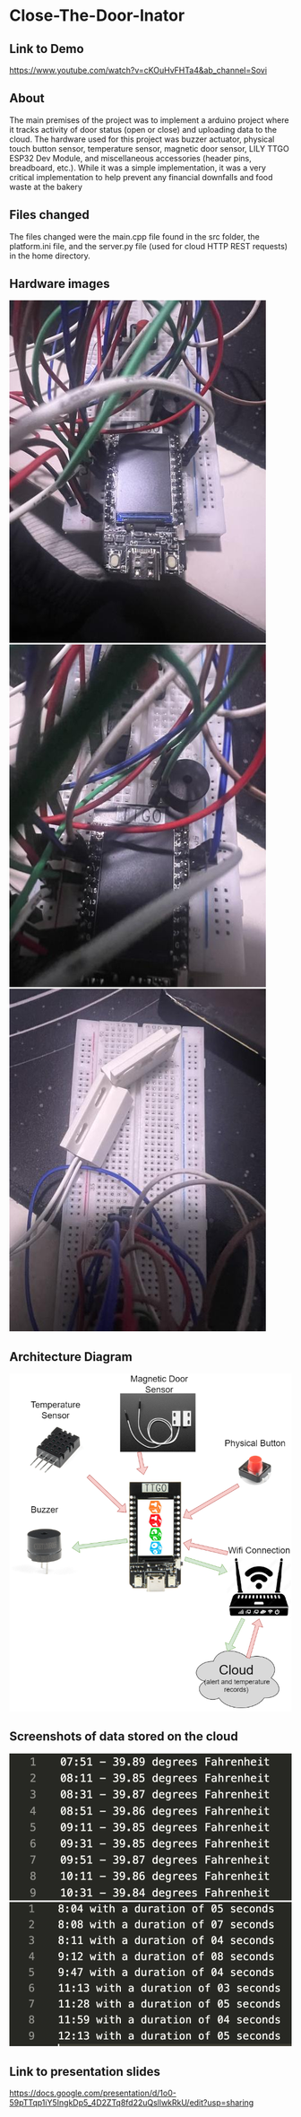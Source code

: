 # Close-The-Door-Inator

## Link to Demo
https://www.youtube.com/watch?v=cKOuHvFHTa4&ab_channel=Sovi

## About
The main premises of the project was to implement a arduino project where it tracks activity of door status (open or close) and uploading data to the cloud. 
The hardware used for this project was buzzer actuator, physical touch button sensor, temperature sensor, magnetic door sensor, LILY TTGO ESP32 Dev Module, and miscellaneous accessories (header pins, breadboard, etc.). While it was a simple implementation, it was a very critical implementation to help prevent any financial downfalls and food waste at the bakery

## Files changed
The files changed were the main.cpp file found in the src folder, the platform.ini file, and the server.py file (used for cloud HTTP REST requests) in the home directory. 

## Hardware images
![pic1](./images/IMG_7708.jpg)
![pic2](./images/IMG_7709.jpg)
![pic3](./images/IMG_7710.jpg)

## Architecture Diagram
![pic4](./images/IoT%20Pres3.png)

## Screenshots of data stored on the cloud
![pic5](./images/temperature.jpg)
![pic6](./images/alerts.jpg)


## Link to presentation slides
https://docs.google.com/presentation/d/1o0-59pTTqp1iY5IngkDp5_4D2ZTq8fd22uQsllwkRkU/edit?usp=sharing
